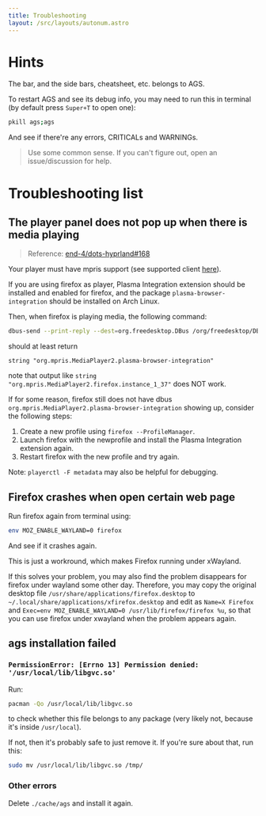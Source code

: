 ```yaml
---
title: Troubleshooting
layout: /src/layouts/autonum.astro
---
```


# Hints

The bar, and the side bars, cheatsheet, etc. belongs to AGS.

To restart AGS and see its debug info, you may need to run this in terminal (by default press `Super+T` to open one):
```bash
pkill ags;ags
```
And see if there're any errors, CRITICALs and WARNINGs.

> Use some common sense. If you can't figure out, open an issue/discussion for help.

# Troubleshooting list

## The player panel does not pop up when there is media playing
> Reference: [end-4/dots-hyprland#168](https://github.com/end-4/dots-hyprland/issues/168)

Your player must have mpris support (see supported client [here](https://wiki.archlinux.org/title/MPRIS)).

If you are using firefox as player, Plasma Integration extension should be installed and enabled for firefox, and the package `plasma-browser-integration` should be installed on Arch Linux.

Then, when firefox is playing media, the following command:
```bash
dbus-send --print-reply --dest=org.freedesktop.DBus /org/freedesktop/DBus org.freedesktop.DBus.ListNames|grep mpris
```
should at least return
```plain
string "org.mpris.MediaPlayer2.plasma-browser-integration"
```
note that output like `string "org.mpris.MediaPlayer2.firefox.instance_1_37"` does NOT work.

If for some reason, firefox still does not have dbus `org.mpris.MediaPlayer2.plasma-browser-integration` showing up,
consider the following steps:
1. Create a new profile using `firefox --ProfileManager`.
2. Launch firefox with the newprofile and install the Plasma Integration extension again.
3. Restart firefox with the new profile and try again.

Note: `playerctl -F metadata` may also be helpful for debugging.
## Firefox crashes when open certain web page
Run firefox again from terminal using:
```bash
env MOZ_ENABLE_WAYLAND=0 firefox
```
And see if it crashes again.

This is just a workround, which makes Firefox running under xWayland.

If this solves your problem, you may also find the problem disappears for firefox under wayland some other day.
Therefore, you may copy the original desktop file `/usr/share/applications/firefox.desktop` to `~/.local/share/applications/xfirefox.desktop` and edit as `Name=X Firefox` and `Exec=env MOZ_ENABLE_WAYLAND=0 /usr/lib/firefox/firefox %u`, so that you can use firefox under xwayland when the problem appears again.

## ags installation failed
### `PermissionError: [Errno 13] Permission denied: '/usr/local/lib/libgvc.so'`
Run:
```bash
pacman -Qo /usr/local/lib/libgvc.so
```
to check whether this file belongs to any package (very likely not, because it's inside `/usr/local`).

If not, then it's probably safe to just remove it. If you're sure about that, run this:
```bash
sudo mv /usr/local/lib/libgvc.so /tmp/
```
### Other errors
Delete `./cache/ags` and install it again.

